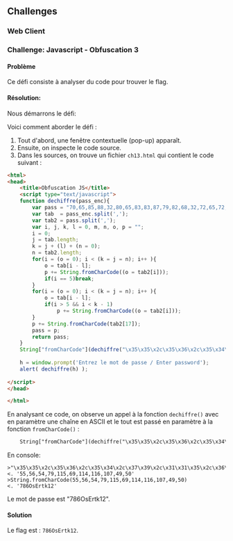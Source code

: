 ## Challenges

### Web Client

### Challenge: Javascript - Obfuscation 3

#### Problème

Ce défi consiste à analyser du code pour trouver le flag. 

#### Résolution: 

Nous démarrons le défi:

Voici comment aborder le défi :

1. Tout d'abord, une fenêtre contextuelle (pop-up) apparaît.
2. Ensuite, on inspecte le code source.
3. Dans les sources, on trouve un fichier `ch13.html` qui contient le code suivant :

```html
<html>
<head>
    <title>Obfuscation JS</title>
    <script type="text/javascript">
    function dechiffre(pass_enc){
        var pass = "70,65,85,88,32,80,65,83,83,87,79,82,68,32,72,65,72,65";
        var tab  = pass_enc.split(',');
        var tab2 = pass.split(',');
        var i, j, k, l = 0, m, n, o, p = "";
        i = 0;
        j = tab.length;
        k = j + (l) + (n = 0);
        n = tab2.length;
        for(i = (o = 0); i < (k = j = n); i++ ){
            o = tab[i - l];
            p += String.fromCharCode((o = tab2[i]));
            if(i == 5)break;
        }
        for(i = (o = 0); i < (k = j = n); i++ ){
            o = tab[i - l];
            if(i > 5 && i < k - 1)
                p += String.fromCharCode((o = tab2[i]));
        }
        p += String.fromCharCode(tab2[17]);
        pass = p;
        return pass;
    }
    String["fromCharCode"](dechiffre("\x35\x35\x2c\x35\x36\x2c\x35\x34\x2c\x37\x39\x2c\x31\x31\x35\x2c\x36\x39\x2c\x31\x31\x34\x2c\x31\x31\x36\x2c\x31\x30\x37\x2c\x34\x39\x2c\x35\x30"));
    
    h = window.prompt('Entrez le mot de passe / Enter password');
    alert( dechiffre(h) );
    
</script>
</head>

</html>

```

En analysant ce code, on observe un appel à la fonction `dechiffre()` avec en paramètre une chaîne en ASCII et le tout est passé en paramètre à la fonction `fromCharCode()` :

```html
    String["fromCharCode"](dechiffre("\x35\x35\x2c\x35\x36\x2c\x35\x34\x2c\x37\x39\x2c\x31\x31\x35\x2c\x36\x39\x2c\x31\x31\x34\x2c\x31\x31\x36\x2c\x31\x30\x37\x2c\x34\x39\x2c\x35\x30"));

```
En console: 

```shell 
>"\x35\x35\x2c\x35\x36\x2c\x35\x34\x2c\x37\x39\x2c\x31\x31\x35\x2c\x36\x39\x2c\x31\x31\x34\x2c\x31\x31\x36\x2c\x31\x30\x37\x2c\x34\x39\x2c\x35\x30"
<. '55,56,54,79,115,69,114,116,107,49,50'
>String.fromCharCode(55,56,54,79,115,69,114,116,107,49,50)
<. '786OsErtk12'
```

Le mot de passe est "786OsErtk12".

#### Solution

Le flag est : `786OsErtk12`.